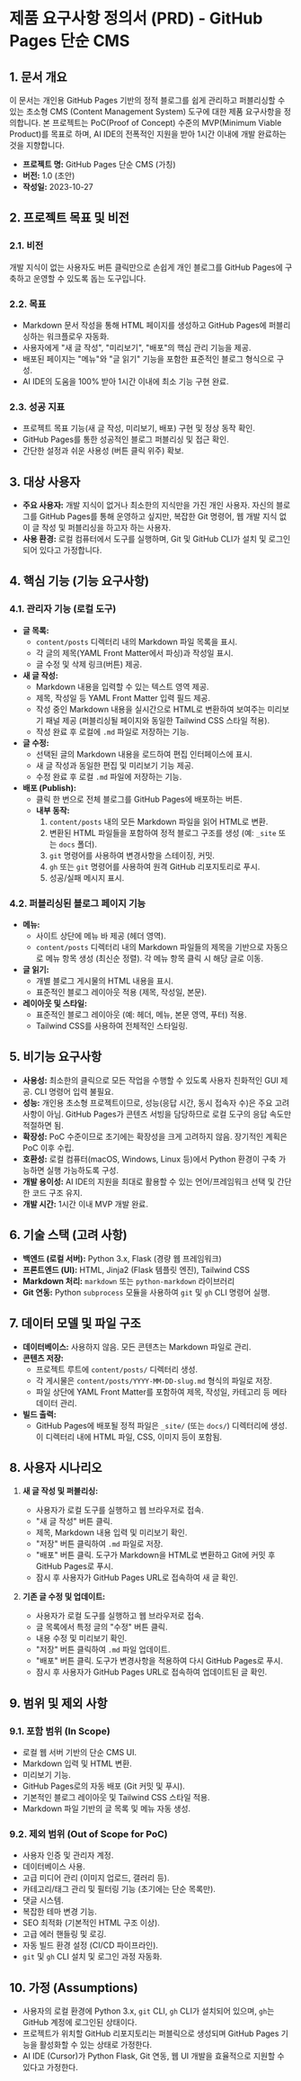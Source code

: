 # 제품 요구사항 정의서 (PRD) - GitHub Pages 단순 CMS

## 1. 문서 개요

이 문서는 개인용 GitHub Pages 기반의 정적 블로그를 쉽게 관리하고 퍼블리싱할 수 있는 초소형 CMS (Content Management System) 도구에 대한 제품 요구사항을 정의합니다. 본 프로젝트는 PoC(Proof of Concept) 수준의 MVP(Minimum Viable Product)를 목표로 하며, AI IDE의 전폭적인 지원을 받아 1시간 이내에 개발 완료하는 것을 지향합니다.

*   **프로젝트 명:** GitHub Pages 단순 CMS (가칭)
*   **버전:** 1.0 (초안)
*   **작성일:** 2023-10-27

## 2. 프로젝트 목표 및 비전

### 2.1. 비전
개발 지식이 없는 사용자도 버튼 클릭만으로 손쉽게 개인 블로그를 GitHub Pages에 구축하고 운영할 수 있도록 돕는 도구입니다.

### 2.2. 목표
*   Markdown 문서 작성을 통해 HTML 페이지를 생성하고 GitHub Pages에 퍼블리싱하는 워크플로우 자동화.
*   사용자에게 "새 글 작성", "미리보기", "배포"의 핵심 관리 기능을 제공.
*   배포된 페이지는 "메뉴"와 "글 읽기" 기능을 포함한 표준적인 블로그 형식으로 구성.
*   AI IDE의 도움을 100% 받아 1시간 이내에 최소 기능 구현 완료.

### 2.3. 성공 지표
*   프로젝트 목표 기능(새 글 작성, 미리보기, 배포) 구현 및 정상 동작 확인.
*   GitHub Pages를 통한 성공적인 블로그 퍼블리싱 및 접근 확인.
*   간단한 설정과 쉬운 사용성 (버튼 클릭 위주) 확보.

## 3. 대상 사용자

*   **주요 사용자:** 개발 지식이 없거나 최소한의 지식만을 가진 개인 사용자. 자신의 블로그를 GitHub Pages를 통해 운영하고 싶지만, 복잡한 Git 명령어, 웹 개발 지식 없이 글 작성 및 퍼블리싱을 하고자 하는 사용자.
*   **사용 환경:** 로컬 컴퓨터에서 도구를 실행하며, Git 및 GitHub CLI가 설치 및 로그인되어 있다고 가정합니다.

## 4. 핵심 기능 (기능 요구사항)

### 4.1. 관리자 기능 (로컬 도구)
*   **글 목록:**
    *   `content/posts` 디렉터리 내의 Markdown 파일 목록을 표시.
    *   각 글의 제목(YAML Front Matter에서 파싱)과 작성일 표시.
    *   글 수정 및 삭제 링크(버튼) 제공.
*   **새 글 작성:**
    *   Markdown 내용을 입력할 수 있는 텍스트 영역 제공.
    *   제목, 작성일 등 YAML Front Matter 입력 필드 제공.
    *   작성 중인 Markdown 내용을 실시간으로 HTML로 변환하여 보여주는 미리보기 패널 제공 (퍼블리싱될 페이지와 동일한 Tailwind CSS 스타일 적용).
    *   작성 완료 후 로컬에 `.md` 파일로 저장하는 기능.
*   **글 수정:**
    *   선택된 글의 Markdown 내용을 로드하여 편집 인터페이스에 표시.
    *   새 글 작성과 동일한 편집 및 미리보기 기능 제공.
    *   수정 완료 후 로컬 `.md` 파일에 저장하는 기능.
*   **배포 (Publish):**
    *   클릭 한 번으로 전체 블로그를 GitHub Pages에 배포하는 버튼.
    *   **내부 동작:**
        1.  `content/posts` 내의 모든 Markdown 파일을 읽어 HTML로 변환.
        2.  변환된 HTML 파일들을 포함하여 정적 블로그 구조를 생성 (예: `_site` 또는 `docs` 폴더).
        3.  `git` 명령어를 사용하여 변경사항을 스테이징, 커밋.
        4.  `gh` 또는 `git` 명령어를 사용하여 원격 GitHub 리포지토리로 푸시.
        5.  성공/실패 메시지 표시.

### 4.2. 퍼블리싱된 블로그 페이지 기능
*   **메뉴:**
    *   사이트 상단에 메뉴 바 제공 (헤더 영역).
    *   `content/posts` 디렉터리 내의 Markdown 파일들의 제목을 기반으로 자동으로 메뉴 항목 생성 (최신순 정렬). 각 메뉴 항목 클릭 시 해당 글로 이동.
*   **글 읽기:**
    *   개별 블로그 게시물의 HTML 내용을 표시.
    *   표준적인 블로그 레이아웃 적용 (제목, 작성일, 본문).
*   **레이아웃 및 스타일:**
    *   표준적인 블로그 레이아웃 (예: 헤더, 메뉴, 본문 영역, 푸터) 적용.
    *   Tailwind CSS를 사용하여 전체적인 스타일링.

## 5. 비기능 요구사항

*   **사용성:** 최소한의 클릭으로 모든 작업을 수행할 수 있도록 사용자 친화적인 GUI 제공. CLI 명령어 입력 불필요.
*   **성능:** 개인용 초소형 프로젝트이므로, 성능(응답 시간, 동시 접속자 수)은 주요 고려 사항이 아님. GitHub Pages가 콘텐츠 서빙을 담당하므로 로컬 도구의 응답 속도만 적절하면 됨.
*   **확장성:** PoC 수준이므로 초기에는 확장성을 크게 고려하지 않음. 장기적인 계획은 PoC 이후 수립.
*   **호환성:** 로컬 컴퓨터(macOS, Windows, Linux 등)에서 Python 환경이 구축 가능하면 실행 가능하도록 구성.
*   **개발 용이성:** AI IDE의 지원을 최대로 활용할 수 있는 언어/프레임워크 선택 및 간단한 코드 구조 유지.
*   **개발 시간:** 1시간 이내 MVP 개발 완료.

## 6. 기술 스택 (고려 사항)

*   **백엔드 (로컬 서버):** Python 3.x, Flask (경량 웹 프레임워크)
*   **프론트엔드 (UI):** HTML, Jinja2 (Flask 템플릿 엔진), Tailwind CSS
*   **Markdown 처리:** `markdown` 또는 `python-markdown` 라이브러리
*   **Git 연동:** Python `subprocess` 모듈을 사용하여 `git` 및 `gh` CLI 명령어 실행.

## 7. 데이터 모델 및 파일 구조

*   **데이터베이스:** 사용하지 않음. 모든 콘텐츠는 Markdown 파일로 관리.
*   **콘텐츠 저장:**
    *   프로젝트 루트에 `content/posts/` 디렉터리 생성.
    *   각 게시물은 `content/posts/YYYY-MM-DD-slug.md` 형식의 파일로 저장.
    *   파일 상단에 YAML Front Matter를 포함하여 제목, 작성일, 카테고리 등 메타데이터 관리.
*   **빌드 출력:**
    *   GitHub Pages에 배포될 정적 파일은 `_site/` (또는 `docs/`) 디렉터리에 생성. 이 디렉터리 내에 HTML 파일, CSS, 이미지 등이 포함됨.

## 8. 사용자 시나리오

1.  **새 글 작성 및 퍼블리싱:**
    *   사용자가 로컬 도구를 실행하고 웹 브라우저로 접속.
    *   "새 글 작성" 버튼 클릭.
    *   제목, Markdown 내용 입력 및 미리보기 확인.
    *   "저장" 버튼 클릭하여 `.md` 파일로 저장.
    *   "배포" 버튼 클릭. 도구가 Markdown을 HTML로 변환하고 Git에 커밋 후 GitHub Pages로 푸시.
    *   잠시 후 사용자가 GitHub Pages URL로 접속하여 새 글 확인.

2.  **기존 글 수정 및 업데이트:**
    *   사용자가 로컬 도구를 실행하고 웹 브라우저로 접속.
    *   글 목록에서 특정 글의 "수정" 버튼 클릭.
    *   내용 수정 및 미리보기 확인.
    *   "저장" 버튼 클릭하여 `.md` 파일 업데이트.
    *   "배포" 버튼 클릭. 도구가 변경사항을 적용하여 다시 GitHub Pages로 푸시.
    *   잠시 후 사용자가 GitHub Pages URL로 접속하여 업데이트된 글 확인.

## 9. 범위 및 제외 사항

### 9.1. 포함 범위 (In Scope)
*   로컬 웹 서버 기반의 단순 CMS UI.
*   Markdown 입력 및 HTML 변환.
*   미리보기 기능.
*   GitHub Pages로의 자동 배포 (Git 커밋 및 푸시).
*   기본적인 블로그 레이아웃 및 Tailwind CSS 스타일 적용.
*   Markdown 파일 기반의 글 목록 및 메뉴 자동 생성.

### 9.2. 제외 범위 (Out of Scope for PoC)
*   사용자 인증 및 관리자 계정.
*   데이터베이스 사용.
*   고급 미디어 관리 (이미지 업로드, 갤러리 등).
*   카테고리/태그 관리 및 필터링 기능 (초기에는 단순 목록만).
*   댓글 시스템.
*   복잡한 테마 변경 기능.
*   SEO 최적화 (기본적인 HTML 구조 이상).
*   고급 에러 핸들링 및 로깅.
*   자동 빌드 환경 설정 (CI/CD 파이프라인).
*   `git` 및 `gh` CLI 설치 및 로그인 과정 자동화.

## 10. 가정 (Assumptions)

*   사용자의 로컬 환경에 Python 3.x, `git` CLI, `gh` CLI가 설치되어 있으며, `gh`는 GitHub 계정에 로그인된 상태이다.
*   프로젝트가 위치할 GitHub 리포지토리는 퍼블릭으로 생성되며 GitHub Pages 기능을 활성화할 수 있는 상태로 가정한다.
*   AI IDE (Cursor)가 Python Flask, Git 연동, 웹 UI 개발을 효율적으로 지원할 수 있다고 가정한다. 